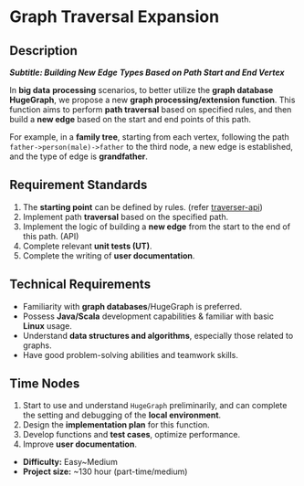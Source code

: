 # Graph Traversal Expansion

## Description

***Subtitle: Building New*** ***Edge*** ***Types Based on Path Start and End Vertex***

In **big data** **processing** scenarios, to better utilize the **graph database HugeGraph**, we propose a new **graph processing/extension function**. This function aims to perform **path traversal** based on specified rules, and then build a **new edge** based on the start and end points of this path.

For example, in a **family tree**, starting from each vertex, following the path `father->person(male)->father` to the third node, a new edge is established, and the type of edge is **grandfather**.

## Requirement Standards

1. The **starting point** can be defined by rules. (refer [traverser-api](https://hugegraph.apache.org/docs/clients/restful-api/traverser/#3216-template-paths))
2. Implement path **traversal** based on the specified path.
3. Implement the logic of building a **new edge** from the start to the end of this path. (API)
4. Complete relevant **unit tests (UT)**.
5. Complete the writing of **user documentation**.

## Technical Requirements

- Familiarity with **graph databases**/HugeGraph is preferred.
- Possess **Java/Scala** development capabilities & familiar with basic **Linux** usage.
- Understand **data structures and algorithms**, especially those related to graphs.
- Have good problem-solving abilities and teamwork skills.

## Time Nodes

1. Start to use and understand `HugeGraph` preliminarily, and can complete the setting and debugging of the **local environment**.
2. Design the **implementation plan** for this function.
3. Develop functions and **test cases**, optimize performance.
4. Improve **user documentation**.

- **Difficulty:** Easy~Medium
- **Project size:** ~130 hour (part-time/medium)